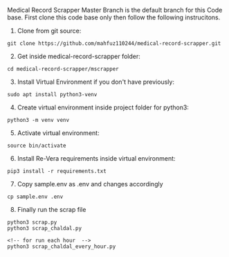 Medical Record Scrapper
Master Branch is the default branch for this Code base.
First clone this code base only then follow the following instrucitons.


1. Clone from git source:
```
git clone https://github.com/mahfuz110244/medical-record-scrapper.git
```

2. Get inside medical-record-scrapper folder:
```
cd medical-record-scrapper/mscrapper
```

3. Install Virtual Environment if you don't have previously:
```
sudo apt install python3-venv
```

4. Create virtual environment inside project folder for python3:
```
python3 -m venv venv
```


5. Activate virtual environment:
```
source bin/activate
```

6. Install Re-Vera requirements inside virtual environment:
```
pip3 install -r requirements.txt
```

7. Copy sample.env as .env and changes accordingly
```
cp sample.env .env
```


8. Finally run the scrap file
```
python3 scrap.py
python3 scrap_chaldal.py

<!-- for run each hour  -->
python3 scrap_chaldal_every_hour.py
```